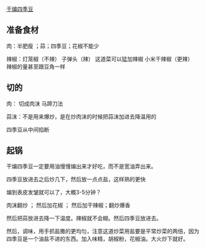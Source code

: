 [干煸四季豆](https://www.bilibili.com/video/BV13D4y1u7TP/?vd_source=386bdb94ff2a430f8d22a6de9755030c)

## 准备食材

肉：半肥瘦 ；蒜；四季豆；花椒不能少

辣椒：灯笼椒（不辣） 子弹头（辣）  这道菜可以猛加辣椒  小米干辣椒（更辣）  辣椒的量甚至跟豆角一样

## 切的

肉： 切成肉沫  马蹄刀法

蒜沫：不是用来爆炒，是在炒肉沫的时候把蒜沫加进去降温用的

四季豆从中间掐断

## 起锅

干煸四季豆一定要用油慢慢煸出来才好吃，而不是宽油弄出来。

四季豆放进去之后炒几下，然后放一点点盐，这样熟的更快

煸到表皮发皱就可以了，大概3-5分钟？

肉沫翻炒 ； 然后加花椒 ； 然后加干辣椒；翻炒爆香

然后把蒜放进去降一下温度。辣椒就不会糊。然后四季豆放进去。

然后，调味，用手抓盐撒的更均匀，注意这道炒菜用盐要是平常炒菜的两倍，因为四季豆是一个油盐不进的东西。加入味精，胡椒粉，花椒油。大火炒下就好。

